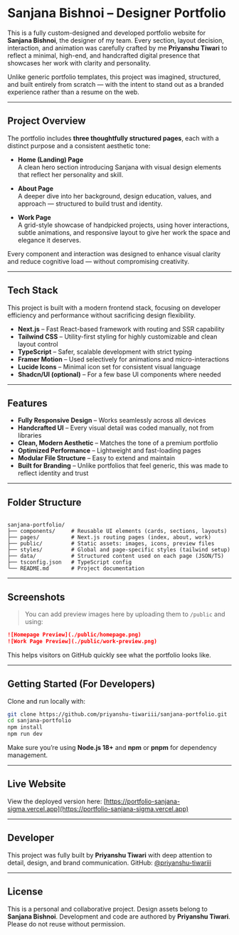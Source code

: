 
# Sanjana Bishnoi – Designer Portfolio

This is a fully custom-designed and developed portfolio website for **Sanjana Bishnoi**, the designer of my team. Every section, layout decision, interaction, and animation was carefully crafted by me **Priyanshu Tiwari** to reflect a minimal, high-end, and handcrafted digital presence that showcases her work with clarity and personality.

Unlike generic portfolio templates, this project was imagined, structured, and built entirely from scratch — with the intent to stand out as a branded experience rather than a resume on the web.

---

## Project Overview

The portfolio includes **three thoughtfully structured pages**, each with a distinct purpose and a consistent aesthetic tone:

- **Home (Landing) Page**  
  A clean hero section introducing Sanjana with visual design elements that reflect her personality and skill.

- **About Page**  
  A deeper dive into her background, design education, values, and approach — structured to build trust and identity.

- **Work Page**  
  A grid-style showcase of handpicked projects, using hover interactions, subtle animations, and responsive layout to give her work the space and elegance it deserves.

Every component and interaction was designed to enhance visual clarity and reduce cognitive load — without compromising creativity.

---

## Tech Stack

This project is built with a modern frontend stack, focusing on developer efficiency and performance without sacrificing design flexibility.

- **Next.js** – Fast React-based framework with routing and SSR capability
- **Tailwind CSS** – Utility-first styling for highly customizable and clean layout control
- **TypeScript** – Safer, scalable development with strict typing
- **Framer Motion** – Used selectively for animations and micro-interactions
- **Lucide Icons** – Minimal icon set for consistent visual language
- **Shadcn/UI (optional)** – For a few base UI components where needed

---

## Features

- **Fully Responsive Design** – Works seamlessly across all devices
- **Handcrafted UI** – Every visual detail was coded manually, not from libraries
- **Clean, Modern Aesthetic** – Matches the tone of a premium portfolio
- **Optimized Performance** – Lightweight and fast-loading pages
- **Modular File Structure** – Easy to extend and maintain
- **Built for Branding** – Unlike portfolios that feel generic, this was made to reflect identity and trust

---

## Folder Structure

```

sanjana-portfolio/
├── components/     # Reusable UI elements (cards, sections, layouts)
├── pages/          # Next.js routing pages (index, about, work)
├── public/         # Static assets: images, icons, preview files
├── styles/         # Global and page-specific styles (tailwind setup)
├── data/           # Structured content used on each page (JSON/TS)
├── tsconfig.json   # TypeScript config
└── README.md       # Project documentation

````

---

## Screenshots

> You can add preview images here by uploading them to `/public` and using:

```markdown
![Homepage Preview](./public/homepage.png)
![Work Page Preview](./public/work-preview.png)
````

This helps visitors on GitHub quickly see what the portfolio looks like.

---

## Getting Started (For Developers)

Clone and run locally with:

```bash
git clone https://github.com/priyanshu-tiwariii/sanjana-portfolio.git
cd sanjana-portfolio
npm install
npm run dev
```

Make sure you’re using **Node.js 18+** and **npm** or **pnpm** for dependency management.

---

## Live Website

View the deployed version here:
[https://portfolio-sanjana-sigma.vercel.app](https://portfolio-sanjana-sigma.vercel.app)

---

## Developer

This project was fully built by **Priyanshu Tiwari** with deep attention to detail, design, and brand communication.
GitHub: [@priyanshu-tiwariii](https://github.com/priyanshu-tiwariii)

---

## License

This is a personal and collaborative project.
Design assets belong to **Sanjana Bishnoi**.
Development and code are authored by **Priyanshu Tiwari**.
Please do not reuse without permission.

